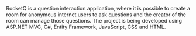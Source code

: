 RocketQ is a question interaction application, where it is possible to create a room for anonymous internet users to ask questions and the creator of the room can manage those questions.
The project is being developed using ASP.NET MVC, C#, Entity Framework, JavaScript, CSS and HTML.
